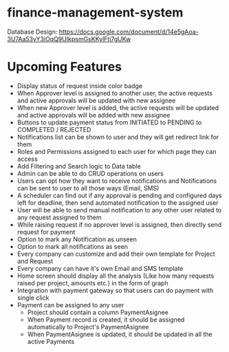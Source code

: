 # finance-management-system

Database Design:
https://docs.google.com/document/d/14e5gAoa-3U7Aa53yY3iOqQ9UIkpsmGsKKylFti7gUKw

# Upcoming Features

- Display status of request inside color badge
- When Approver level is assigned to another user, the active requests and active approvals will be updated with new assignee
- When new Approver level is added, the active requests will be updated and active approvals will be added with new assignee
- Buttons to update payment status from INITIATED to PENDING to COMPLETED / REJECTED
- Notifications list can be shown to user and they will get redirect link for them
- Roles and Permissions assigned to each user for which page they can access
- Add Filtering and Search logic to Data table
- Admin can be able to do CRUD operations on users
- Users can opt how they want to receive notifications and Notifications can be sent to user to all those ways (Email, SMS)
- A scheduler can find out if any approval is pending and configured days left for deadline, then send automated notification to the assigned user
- User will be able to send manual notification to any other user related to any request assigned to them
- While raising request if no approver level is assigned, then directly send request for payment
- Option to mark any Notification as unseen
- Option to mark all notifications as seen
- Every company can customize and add their own template for Project and Request
- Every company can have it's own Email and SMS template
- Home screen should display all the analysis (Like how many requests raised per project, amounts etc.) in the form of graph
- Integration with payment gateway so that users can do payment with single click
- Payment can be assigned to any user
  - Project should contain a column PaymentAsignee
  - When Payment record is created, it should be assigned automatically to Project's PaymentAsignee
  - When PaymentAsignee is updated, it should be updated in all the active Payments
